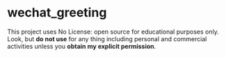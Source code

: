 # wechat_greeting

This project uses No License: open source for educational purposes only. Look, but **do not use** for any thing including personal and commercial activities unless you **obtain my explicit permission**.